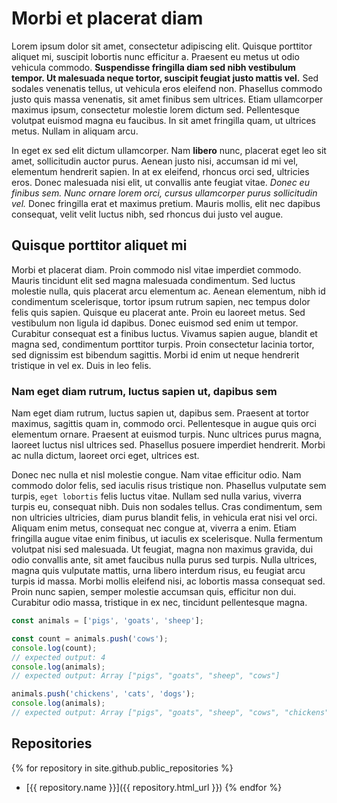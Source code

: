 # Morbi et placerat diam


Lorem ipsum dolor sit amet, consectetur adipiscing elit. Quisque porttitor aliquet mi, suscipit lobortis nunc efficitur a. Praesent eu metus ut odio vehicula commodo. **Suspendisse fringilla diam sed nibh vestibulum tempor. Ut malesuada neque tortor, suscipit feugiat justo mattis vel.** Sed sodales venenatis tellus, ut vehicula eros eleifend non. Phasellus commodo justo quis massa venenatis, sit amet finibus sem ultrices. Etiam ullamcorper maximus ipsum, consectetur molestie lorem dictum sed. Pellentesque volutpat euismod magna eu faucibus. In sit amet fringilla quam, ut ultrices metus. Nullam in aliquam arcu.

In eget ex sed elit dictum ullamcorper. Nam **libero** nunc, placerat eget leo sit amet, sollicitudin auctor purus. Aenean justo nisi, accumsan id mi vel, elementum hendrerit sapien. In at ex eleifend, rhoncus orci sed, ultricies eros. Donec malesuada nisi elit, ut convallis ante feugiat vitae. *Donec eu finibus sem. Nunc ornare lorem orci, cursus ullamcorper purus sollicitudin vel.* Donec fringilla erat et maximus pretium. Mauris mollis, elit nec dapibus consequat, velit velit luctus nibh, sed rhoncus dui justo vel augue.

## Quisque porttitor aliquet mi

Morbi et placerat diam. Proin commodo nisl vitae imperdiet commodo. Mauris tincidunt elit sed magna malesuada condimentum. Sed luctus molestie nulla, quis placerat arcu elementum ac. Aenean elementum, nibh id condimentum scelerisque, tortor ipsum rutrum sapien, nec tempus dolor felis quis sapien. Quisque eu placerat ante. Proin eu laoreet metus. Sed vestibulum non ligula id dapibus. Donec euismod sed enim ut tempor. Curabitur consequat est a finibus luctus. Vivamus sapien augue, blandit et magna sed, condimentum porttitor turpis. Proin consectetur lacinia tortor, sed dignissim est bibendum sagittis. Morbi id enim ut neque hendrerit tristique in vel ex. Duis in leo felis.

### Nam eget diam rutrum, luctus sapien ut, dapibus sem

Nam eget diam rutrum, luctus sapien ut, dapibus sem. Praesent at tortor maximus, sagittis quam in, commodo orci. Pellentesque in augue quis orci elementum ornare. Praesent at euismod turpis. Nunc ultrices purus magna, laoreet luctus nisl ultrices sed. Phasellus posuere imperdiet hendrerit. Morbi ac nulla dictum, laoreet orci eget, ultrices est.

Donec nec nulla et nisl molestie congue. Nam vitae efficitur odio. Nam commodo dolor felis, sed iaculis risus tristique non. Phasellus vulputate sem turpis, `eget lobortis` felis luctus vitae. Nullam sed nulla varius, viverra turpis eu, consequat nibh. Duis non sodales tellus. Cras condimentum, sem non ultricies ultricies, diam purus blandit felis, in vehicula erat nisi vel orci. Aliquam enim metus, consequat nec congue at, viverra a enim. Etiam fringilla augue vitae enim finibus, ut iaculis ex scelerisque. Nulla fermentum volutpat nisi sed malesuada. Ut feugiat, magna non maximus gravida, dui odio convallis ante, sit amet faucibus nulla purus sed turpis. Nulla ultrices, magna quis vulputate mattis, urna libero interdum risus, eu feugiat arcu turpis id massa. Morbi mollis eleifend nisi, ac lobortis massa consequat sed. Proin nunc sapien, semper molestie accumsan quis, efficitur non dui. Curabitur odio massa, tristique in ex nec, tincidunt pellentesque magna.

```js
const animals = ['pigs', 'goats', 'sheep'];

const count = animals.push('cows');
console.log(count);
// expected output: 4
console.log(animals);
// expected output: Array ["pigs", "goats", "sheep", "cows"]

animals.push('chickens', 'cats', 'dogs');
console.log(animals);
// expected output: Array ["pigs", "goats", "sheep", "cows", "chickens", "cats", "dogs"]
```

## Repositories

{% for repository in site.github.public_repositories %}
  * [{{ repository.name }}]({{ repository.html_url }})
{% endfor %}
